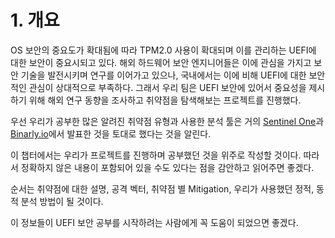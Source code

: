# 1. 개요

OS 보안의 중요도가 확대됨에 따라 TPM2.0 사용이 확대되며 이를 관리하는 UEFI에 대한 보안이 중요시되고 있다. 해외 하드웨어 보안 엔지니어들은 이에 관심을 가지고 보안 기술을 발전시키며 연구를 이어가고 있으나, 국내에서는 이에 비해 UEFI에 대한 보안적인 관심이 상대적으로 부족하다. 그래서 우리 팀은 UEFI 보안에 있어서 중요성을 제시하기 위해 해외 연구 동향을 조사하고 취약점을 탐색해보는 프로젝트를 진행했다.

우선 우리가 공부한 많은 알려진 취약점 유형과 사용한 분석 툴은 거의 [Sentinel One](https://www.sentinelone.com/labs/)과 [Binarly.io](https://www.binarly.io/)에서 발표한 것을 토대로 했다는 것을 알린다.

이 챕터에서는 우리가 프로젝트를 진행하며 공부했던 것을 위주로 작성할 것이다. 따라서 정확하지 않은 내용이 포함되어 있을 수도 있다는 점을 감안하고 읽어주면 좋겠다.

순서는 취약점에 대한 설명, 공격 벡터, 취약점 별 Mitigation, 우리가 사용했던 정적, 동적 분석 방법이 될 것이다.

이 정보들이 UEFI 보안 공부를 시작하려는 사람에게 꼭 도움이 되었으면 좋겠다.
